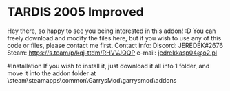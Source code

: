 # TARDIS 2005 Improved
Hey there, so happy to see you being interested in this addon! :D
You can freely download and modify the files here, but if you wish to use any of this code or files, please contact me first.
Contact info:
Discord: JEREDEK#2676
Steam: https://s.team/p/kqj-ttdm/RHVVJQQP
e-mail: jedrekkasp04@o2.pl

#Installation
If you wish to install it, just download it all into 1 folder, and move it into the addon folder at \steam\steamapps\common\GarrysMod\garrysmod\addons
